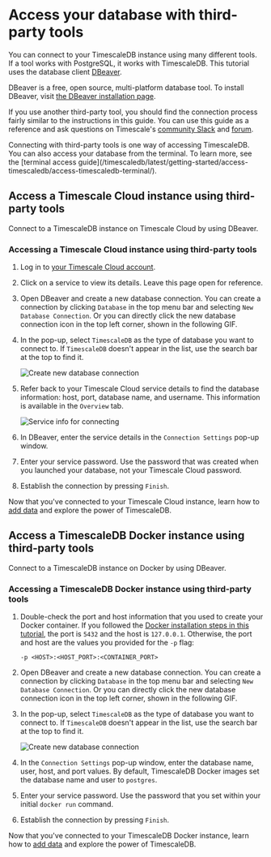 # Access your database with third-party tools
You can connect to your TimescaleDB instance using many different tools. If a
tool works with PostgreSQL, it works with TimescaleDB. This tutorial uses the
database client [DBeaver][dbeaver-link]. 

DBeaver is a free, open source, multi-platform database tool. To install
DBeaver, visit [the DBeaver installation page][dbeaver-install]. 

If you use another third-party tool, you should find the connection process
fairly similar to the instructions in this guide. You can use this guide as a
reference and ask questions on Timescale's [community Slack][slack] and
[forum][forum].

<highlight type="note">
Connecting with third-party tools is one way of accessing TimescaleDB. You can
also access your database from the terminal. To learn more, see the [terminal
access guide](/timescaledb/latest/getting-started/access-timescaledb/access-timescaledb-terminal/).
</highlight>

## Access a Timescale Cloud instance using third-party tools
Connect to a TimescaleDB instance on Timescale Cloud by using DBeaver.

<procedure>

### Accessing a Timescale Cloud instance using third-party tools
1.  Log in to [your Timescale Cloud account][cloud-log-in].
1.  Click on a service to view its details. Leave this page open for reference.
1.  Open DBeaver and create a new database connection. You can create a
    connection by clicking `Database` in the top menu bar and selecting `New
    Database Connection`. Or you can directly click the new database connection
    icon in the top left corner, shown in the following GIF.
1.  In the pop-up, select `TimescaleDB` as the type of database you want to
    connect to. If `TimescaleDB` doesn't appear in the list, use the search bar
    at the top to find it.

    <img class="main-content__illustration"
    src="https://s3.amazonaws.com/assets.timescale.com/docs/images/getting-started/dbeaver-new-connection.gif"
    alt="Create new database connection"/>

    <!-- COMMENT:
    Should we use WebMs or MP4s embedded as videos rather than GIFs embedded as 
    images? We might get some file-size savings, and viewers can use the video 
    control buttons to pause and rewind, which is very useful when trying to follow 
    video instructions. 
    
    I wasn't sure where we were in the process of embedding videos.
    If we want to go with a vid no problem!
    -->

1.  Refer back to your Timescale Cloud service details to find the database
    information: host, port, database name, and username. This information is
    available in the `Overview` tab.

    <img class="main-content__illustration"
    src="https://s3.amazonaws.com/assets.timescale.com/docs/images/tsc-running-service.png"
    alt="Service info for connecting"/>

1.  In DBeaver, enter the service details in the `Connection Settings` pop-up window.
1.  Enter your service password. Use the password that was created when you
    launched your database, not your Timescale Cloud password.
1.  Establish the connection by pressing `Finish`.

</procedure>

Now that you've connected to your Timescale Cloud instance, learn how to [add
data][add-data] and explore the power of TimescaleDB.

## Access a TimescaleDB Docker instance using third-party tools
Connect to a TimescaleDB instance on Docker by using DBeaver.

<procedure>

### Accessing a TimescaleDB Docker instance using third-party tools
1.  Double-check the port and host information that you used to create your
    Docker container. If you followed the [Docker installation steps in this
    tutorial][launch-docker], the port is `5432` and the host is `127.0.0.1`.
    Otherwise, the port and host are the values you provided for the `-p` flag:
    ```
    -p <HOST>:<HOST_PORT>:<CONTAINER_PORT>
    ```
1.  Open DBeaver and create a new database connection. You can create a
    connection by clicking `Database` in the top menu bar and selecting `New
    Database Connection`. Or you can directly click the new database connection
    icon in the top left corner, shown in the following GIF.
1.  In the pop-up, select `TimescaleDB` as the type of database you want to
    connect to. If `TimescaleDB` doesn't appear in the list, use the search bar
    at the top to find it.

    <img class="main-content__illustration"
    src="https://s3.amazonaws.com/assets.timescale.com/docs/images/getting-started/dbeaver-new-connection.gif"
    alt="Create new database connection"/> 
1.  In the `Connection Settings` pop-up window, enter the database name, user,
    host, and port values. By default, TimescaleDB Docker images set the
    database name and user to `postgres`.
1.  Enter your service password. Use the password that you set within your
    initial `docker run` command.
1.  Establish the connection by pressing `Finish`.

</procedure>

Now that you've connected to your TimescaleDB Docker instance, learn how to [add
data][add-data] and explore the power of TimescaleDB.


[access-terminal]: /getting-started/access-timescaledb/access-timescaledb-terminal/
[add-data]: /getting-started/add-data/
[launch-docker]: /getting-started/launch-timescaledb/launch-timescaledb-docker/
[dbeaver-link]: https://dbeaver.io/
[dbeaver-install]: https://dbeaver.io/download/
[slack]: https://slack.timescale.com/
[forum]: https://www.timescale.com/forum/
[cloud-log-in]: https://console.cloud.timescale.com/
[launch-timescaledb]: /getting-started/launch-timescaledb/launch-timescaledb-cloud/
